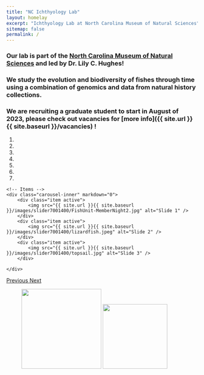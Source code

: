 ```yaml
---
title: "NC Ichthyology Lab"
layout: homelay
excerpt: "Ichthyology Lab at North Carolina Museum of Natural Sciences"
sitemap: false
permalink: /
---
```


### Our lab is part of the [North Carolina Museum of Natural Sciences](http://www.naturalsciences.org) and led by Dr. Lily C. Hughes! 

### We study the evolution and biodiversity of fishes through time using a combination of genomics and data from natural history collections. 

### **We are recruiting a graduate student to start in August of 2023, please check out vacancies for** [more info]({{ site.url }}{{ site.baseurl }}/vacancies) **!**



<div markdown="0" id="carousel" class="carousel slide" data-ride="carousel" data-interval="4000" data-pause="hover" >
    <!-- Menu -->
    <ol class="carousel-indicators">
        <li data-target="#carousel" data-slide-to="0" class="active"></li>
        <li data-target="#carousel" data-slide-to="1"></li>
        <li data-target="#carousel" data-slide-to="2"></li>
        <li data-target="#carousel" data-slide-to="3"></li>
        <li data-target="#carousel" data-slide-to="4"></li>
        <li data-target="#carousel" data-slide-to="5"></li>
        <li data-target="#carousel" data-slide-to="6"></li>
    </ol>

    <!-- Items -->
    <div class="carousel-inner" markdown="0">
        <div class="item active">
            <img src="{{ site.url }}{{ site.baseurl }}/images/slider7001400/FishUnit-MemberNight2.jpg" alt="Slide 1" />
        </div>
        <div class="item active">
            <img src="{{ site.url }}{{ site.baseurl }}/images/slider7001400/lizardfish.jpeg" alt="Slide 2" />
        </div>
        <div class="item active">
            <img src="{{ site.url }}{{ site.baseurl }}/images/slider7001400/topsail.jpg" alt="Slide 3" />
        </div>

    </div>
  <a class="left carousel-control" href="#carousel" role="button" data-slide="prev">
    <span class="glyphicon glyphicon-chevron-left" aria-hidden="true"></span>
    <span class="sr-only">Previous</span>
  </a>
  <a class="right carousel-control" href="#carousel" role="button" data-slide="next">
    <span class="glyphicon glyphicon-chevron-right" aria-hidden="true"></span>
    <span class="sr-only">Next</span>
  </a>
</div>


<figure class="fourth">
  <img src="{{ site.url }}{{ site.baseurl }}/images/logopic/Logo_NCMNS.jpg" style="width: 210px">
  <img src="{{ site.url }}{{ site.baseurl }}/images/logopic/ncsu.jpg" style="width: 170px">
</figure>
